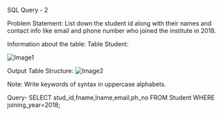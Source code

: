 SQL Query - 2

Problem Statement:
List down the student id along with their names and contact info like email and phone number who joined the institute in 2018.

Information about the table:
Table Student:

![Image1](https://user-images.githubusercontent.com/97792024/184506923-9c238eed-ee1a-480c-a97f-024ff055e882.png)

Output Table Structure:
![Image2](https://user-images.githubusercontent.com/97792024/184507016-a2051420-01b0-4815-b98a-4375867a8ce0.png)

Note: Write keywords of syntax in uppercase alphabets.

Query- SELECT stud_id,fname,lname,email,ph_no FROM Student WHERE joining_year=2018;
